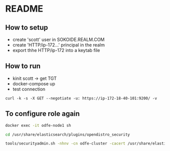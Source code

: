 # README

## How to setup

* create 'scott' user in SOKOIDE.REALM.COM
* create 'HTTP/ip-172...' principal in the realm
* export thhe HTTP/ip-172 into a keytab file


## How to run

* kinit scott -> get TGT
* docker-compose up
* test connection

```
curl -k -s -X GET --negotiate -u: https://ip-172-18-40-101:9200/ -v
```


## To configure role again

```sh
docker exec -it odfe-node1 sh

cd /usr/share/elasticsearch/plugins/opendistro_security

tools/securityadmin.sh -nhnv -cn odfe-cluster -cacert /usr/share/elasticsearch/config/root-ca.pem -cd ./securityconfig/ -cert /usr/share/elasticsearch/config/admin.pem -key /usr/share/elasticsearch/config/admin-key.pem
```
